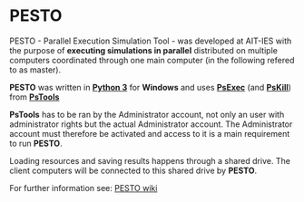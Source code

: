 # PESTO
PESTO - Parallel Execution Simulation Tool - was developed at AIT-IES with the purpose of **executing simulations in parallel** distributed on multiple computers coordinated through one main computer (in the following refered to as master).

**PESTO** was written in [**Python 3**](https://www.python.org/download/releases/3.0/) for **Windows** and uses [**PsExec**](https://docs.microsoft.com/en-us/sysinternals/downloads/psexec) (and [**PsKill**](https://docs.microsoft.com/en-us/sysinternals/downloads/pskill)) from [**PsTools**](https://docs.microsoft.com/en-us/sysinternals/downloads/pstools)

**PsTools** has to be ran by the Administrator account, not only an user with administrator rights but the actual Administrator account. The Administrator account must therefore be activated and access to it is a main requirement to run **PESTO**.

Loading resources and saving results happens through a shared drive. The client computers will be connected to this shared drive by **PESTO**.

For further information see: [PESTO wiki](https://github.com/AIT-IES/PESTO/wiki)
